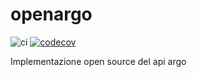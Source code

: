# openargo
![ci](https://github.com/morr0ne/openargo/workflows/ci/badge.svg)
[![codecov](https://codecov.io/gh/morr0ne/openargo/branch/master/graph/badge.svg)](https://codecov.io/gh/morr0ne/openargo)

Implementazione open source del api argo
